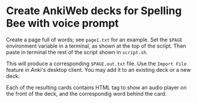 # Create AnkiWeb decks for Spelling Bee with voice prompt

Create a page full of words; see `page1.txt` for an example. Set the `$PAGE`
environment variable in a terminal, as shown at the top of the script. Then
paste in terminal the rest of the script shown in `script.sh`.

This will produce a corresponding `$PAGE.out.txt` file. Use the `Import File`
feature in Anki's desktop client. You may add it to an existing deck or a new
deck.

Each of the resulting cards contains HTML tag to show an audio player on the
front of the deck, and the correspondig word behind the card.
